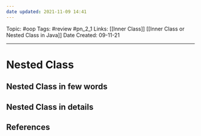 ```yaml
---
date updated: 2021-11-09 14:41
---
```


Topic: #oop
Tags: #review #pn_2_1
Links: [[Inner Class]] [[Inner Class or Nested Class in Java]]
Date Created: 09-11-21

---

# Nested Class

## Nested Class in few words

## Nested Class in details

## References
